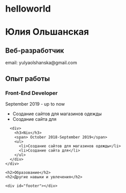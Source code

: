 # helloworld
<!DOCTYPE html>
<html>
  <head>
    <link rel="stylesheet" href="style.css" />
    <title>Резюме</title>
  </head>

  <body>
    <div id="header">
      <h1>Юлия Ольшанская</h1>
      <h2>Веб-разработчик</h2>
      <p>email: yulyaolshanska@gmail.com <br /></p>
    </div>
    <div id="main">
      <p></p>
      <div>
        <h2>Опыт работы</h2>
        <h3>Front-End Developer</h3>
        <span>September 2019 - up to now</span>
        <ul>
          <li>Создание сайтов для магазинов одежды</li>
          <li>Создание сайта для</li>
        </ul>
      </div>

      <div>
        <h3>Nix</h3>
        <span> October 2018-September 2019</span>
        <ul>
          <li>Создание сайтов для магазинов одежды</li>
          <li>Создание сайта для</li>
        </ul>
      </div>
    </div>

    <h2>Образование</h2>
    <h2>Другие навыки и увлечения</h2>

    <div id="footer"></div>
  </body>
</html>
